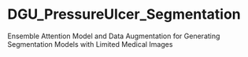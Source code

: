 # DGU_PressureUlcer_Segmentation
Ensemble Attention Model and Data Augmentation for Generating Segmentation Models with Limited Medical Images
